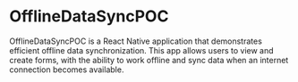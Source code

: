 # OfflineDataSyncPOC
OfflineDataSyncPOC is a React Native application that demonstrates efficient offline data synchronization. This app allows users to view and create forms, with the ability to work offline and sync data when an internet connection becomes available.
